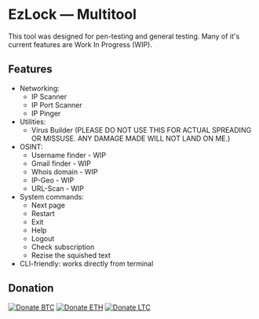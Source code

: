 # EzLock — Multitool
This tool was designed for pen-testing and general testing. Many of it's current features
are Work In Progress (WIP).

## Features  
- Networking:
  - IP Scanner
  - IP Port Scanner
  - IP Pinger
- Utilities:
  - Virus Builder (PLEASE DO NOT USE THIS FOR ACTUAL SPREADING OR MISSUSE. ANY DAMAGE MADE WILL NOT LAND ON ME.)
- OSINT:
  - Username finder - WIP
  - Gmail finder - WIP
  - Whois domain - WIP
  - IP-Geo - WIP
  - URL-Scan - WIP
- System commands:
  - Next page
  - Restart
  - Exit
  - Help
  - Logout
  - Check subscription
  - Rezise the squished text
- CLI-friendly: works directly from terminal

## Donation
[![Donate BTC](https://img.shields.io/badge/Donate-BTC-orange?logo=bitcoin&style=flat-square)](bitcoin:bc1q82pa5caj4m7s94qtu2y62kwjsfs29hxlgtle5q)
[![Donate ETH](https://img.shields.io/badge/Donate-ETH-6366F1?logo=ethereum&style=flat-square)](ethereum:0x063657Dac9F65a7Cb8202B6c824512ec805C6Dc7)
[![Donate LTC](https://img.shields.io/badge/Donate-LTC-345D9D?logo=litecoin&style=flat-square)](litecoin:LN1xv8fLwmX5SaH8RLTpqfDWr5C3xQXiVc)
